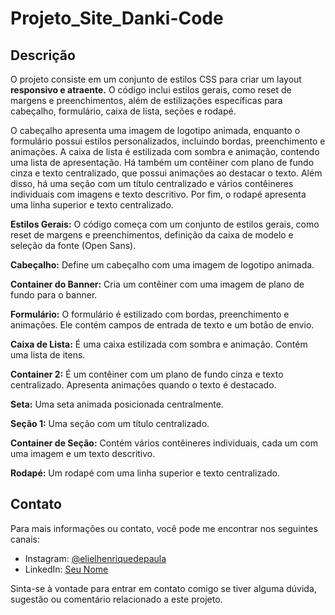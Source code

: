 # Projeto_Site_Danki-Code

## Descrição

O projeto consiste em um conjunto de estilos CSS para criar um layout **responsivo e atraente.** O código inclui estilos gerais, como reset de margens e preenchimentos, além de estilizações específicas para cabeçalho, formulário, caixa de lista, seções e rodapé.

O cabeçalho apresenta uma imagem de logotipo animada, enquanto o formulário possui estilos personalizados, incluindo bordas, preenchimento e animações. A caixa de lista é estilizada com sombra e animação, contendo uma lista de apresentação. Há também um contêiner com plano de fundo cinza e texto centralizado, que possui animações ao destacar o texto. Além disso, há uma seção com um título centralizado e vários contêineres individuais com imagens e texto descritivo. Por fim, o rodapé apresenta uma linha superior e texto centralizado.

 **Estilos Gerais:** O código começa com um conjunto de estilos gerais, como reset de margens e preenchimentos, definição da caixa de modelo e seleção da fonte (Open Sans).

**Cabeçalho:** Define um cabeçalho com uma imagem de logotipo animada.

**Container do Banner:** Cria um contêiner com uma imagem de plano de fundo para o banner.

**Formulário:** O formulário é estilizado com bordas, preenchimento e animações. Ele contém campos de entrada de texto e um botão de envio.

**Caixa de Lista:** É uma caixa estilizada com sombra e animação. Contém uma lista de itens.

**Container 2:** É um contêiner com um plano de fundo cinza e texto centralizado. Apresenta animações quando o texto é destacado.

**Seta:** Uma seta animada posicionada centralmente.

**Seção 1:** Uma seção com um título centralizado.

**Container de Seção:** Contém vários contêineres individuais, cada um com uma imagem e um texto descritivo.

**Rodapé:** Um rodapé com uma linha superior e texto centralizado.

## Contato

Para mais informações ou contato, você pode me encontrar nos seguintes canais:

- Instagram: [@elielhenriquedepaula](https://www.instagram.com/elielhenriquedepaula/)
- LinkedIn: [Seu Nome](https://www.linkedin.com/in/eliel-de-paula-9a50ab280/)

Sinta-se à vontade para entrar em contato comigo se tiver alguma dúvida, sugestão ou comentário relacionado a este projeto.




